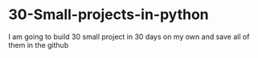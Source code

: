 # 30-Small-projects-in-python
I am going to build 30 small project in 30 days on my own and save all of them in the github
